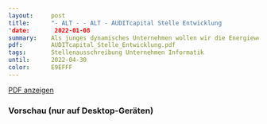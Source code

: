 ```yaml
---
layout:     post
title:      "- ALT - - ALT - AUDITcapital Stelle Entwicklung
"date:       2022-01-08
summary:    Als junges dynamisches Unternehmen wollen wir die Energiewende und nachhaltige Vorhaben voranbringen.
pdf:        AUDITcapital_Stelle_Entwicklung.pdf
tags:		Stellenausschreibung Unternehmen Informatik
until:		2022-04-30
color:      E9EFFF
---
```


<a class="btn btn-primary" href="{{ site.url }}/attachments/{{page.pdf}}">PDF anzeigen</a>

<h3>Vorschau (nur auf Desktop-Geräten)</h3>
<div class="d-none d-sm-block">
    <object data="{{ site.url }}/attachments/{{page.pdf}}" width="100%" height="1010" type='application/pdf'>
    </object>
</div>